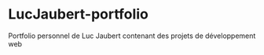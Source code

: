 # LucJaubert-portfolio
Portfolio personnel de Luc Jaubert contenant des projets de développement web
